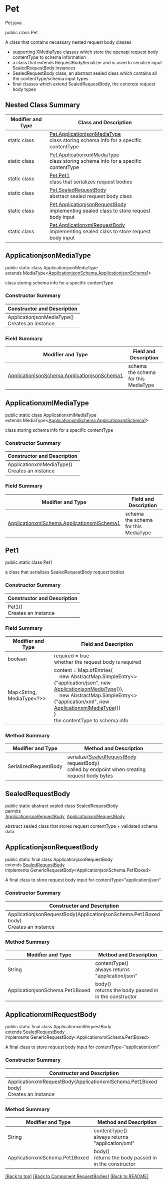 # Pet
Pet.java

public class Pet

A class that contains necessary nested request body classes
- supporting XMediaType classes which store the openapi request body contentType to schema information
- a class that extends RequestBodySerializer and is used to serialize input SealedRequestBody instances
- SealedRequestBody class, an abstract sealed class which contains all the contentType/schema input types
- final classes which extend SealedRequestBody, the concrete request body types

## Nested Class Summary
| Modifier and Type | Class and Description |
| ----------------- | --------------------- |
| static class | [Pet.ApplicationjsonMediaType](#applicationjsonmediatype)<br>class storing schema info for a specific contentType |
| static class | [Pet.ApplicationxmlMediaType](#applicationxmlmediatype)<br>class storing schema info for a specific contentType |
| static class | [Pet.Pet1](#pet1)<br>class that serializes request bodies |
| static class | [Pet.SealedRequestBody](#sealedrequestbody)<br>abstract sealed request body class |
| static class | [Pet.ApplicationjsonRequestBody](#applicationjsonrequestbody)<br>implementing sealed class to store request body input |
| static class | [Pet.ApplicationxmlRequestBody](#applicationxmlrequestbody)<br>implementing sealed class to store request body input |

## ApplicationjsonMediaType
public static class ApplicationjsonMediaType<br>
extends MediaType<[ApplicationjsonSchema.ApplicationjsonSchema1](../../components/requestbodies/pet/content/applicationjson/ApplicationjsonSchema.md#applicationjsonschema1)>

class storing schema info for a specific contentType

### Constructor Summary
| Constructor and Description |
| --------------------------- |
| ApplicationjsonMediaType()<br>Creates an instance |

### Field Summary
| Modifier and Type | Field and Description |
| ----------------- | --------------------- |
| [ApplicationjsonSchema.ApplicationjsonSchema1](../../components/requestbodies/pet/content/applicationjson/ApplicationjsonSchema.md#applicationjsonschema1) | schema<br>the schema for this MediaType |

## ApplicationxmlMediaType
public static class ApplicationxmlMediaType<br>
extends MediaType<[ApplicationxmlSchema.ApplicationxmlSchema1](../../components/requestbodies/pet/content/applicationxml/ApplicationxmlSchema.md#applicationxmlschema1)>

class storing schema info for a specific contentType

### Constructor Summary
| Constructor and Description |
| --------------------------- |
| ApplicationxmlMediaType()<br>Creates an instance |

### Field Summary
| Modifier and Type | Field and Description |
| ----------------- | --------------------- |
| [ApplicationxmlSchema.ApplicationxmlSchema1](../../components/requestbodies/pet/content/applicationxml/ApplicationxmlSchema.md#applicationxmlschema1) | schema<br>the schema for this MediaType |

## Pet1
public static class Pet1<br>

a class that serializes SealedRequestBody request bodies

### Constructor Summary
| Constructor and Description |
| --------------------------- |
| Pet1()<br>Creates an instance |

### Field Summary
| Modifier and Type | Field and Description |
| ----------------- | --------------------- |
| boolean | required = true<br>whether the request body is required |
| Map<String, MediaType<?>> | content =  Map.ofEntries(<br>&nbsp;&nbsp;&nbsp;&nbsp;new AbstractMap.SimpleEntry<>("application/json", new [ApplicationjsonMediaType](#applicationjsonmediatype)()),<br>&nbsp;&nbsp;&nbsp;&nbsp;new AbstractMap.SimpleEntry<>("application/xml", new [ApplicationxmlMediaType](#applicationxmlmediatype)())<br>)<br>the contentType to schema info |

### Method Summary
| Modifier and Type | Method and Description |
| ----------------- | ---------------------- |
| SerializedRequestBody | serialize([SealedRequestBody](#sealedrequestbody) requestBody)<br>called by endpoint when creating request body bytes |

## SealedRequestBody
public static abstract sealed class SealedRequestBody<br>
permits<br>
[ApplicationjsonRequestBody](#applicationjsonrequestbody),
[ApplicationxmlRequestBody](#applicationxmlrequestbody)

abstract sealed class that stores request contentType + validated schema data

## ApplicationjsonRequestBody
public static final class ApplicationjsonRequestBody<br>
extends [SealedRequestBody](#sealedrequestbody)<br>
implements GenericRequestBody<ApplicationjsonSchema.Pet1Boxed><br>

A final class to store request body input for contentType="application/json"

### Constructor Summary
| Constructor and Description |
| --------------------------- |
| ApplicationjsonRequestBody(ApplicationjsonSchema.Pet1Boxed body)<br>Creates an instance |

### Method Summary
| Modifier and Type | Method and Description |
| ----------------- | ---------------------- |
| String | contentType()<br>always returns "application/json" |
| ApplicationjsonSchema.Pet1Boxed | body()<br>returns the body passed in in the constructor |
## ApplicationxmlRequestBody
public static final class ApplicationxmlRequestBody<br>
extends [SealedRequestBody](#sealedrequestbody)<br>
implements GenericRequestBody<ApplicationxmlSchema.Pet1Boxed><br>

A final class to store request body input for contentType="application/xml"

### Constructor Summary
| Constructor and Description |
| --------------------------- |
| ApplicationxmlRequestBody(ApplicationxmlSchema.Pet1Boxed body)<br>Creates an instance |

### Method Summary
| Modifier and Type | Method and Description |
| ----------------- | ---------------------- |
| String | contentType()<br>always returns "application/xml" |
| ApplicationxmlSchema.Pet1Boxed | body()<br>returns the body passed in in the constructor |

[[Back to top]](#top) [[Back to Component RequestBodies]](../../../README.md#Component-RequestBodies) [[Back to README]](../../../README.md)
